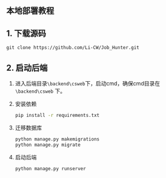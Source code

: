 ## 本地部署教程

## 1. 下载源码

```git
git clone https://github.com/Li-CW/Job_Hunter.git
```

## 2. 启动后端

1. 进入后端目录`\backend\csweb`下，启动cmd，确保cmd目录在`\backend\csweb` 下。

2. 安装依赖

   ```bash
   pip install -r requirements.txt
   ```

3. 迁移数据库

   ```bash
   python manage.py makemigrations
   python manage.py migrate
   ```

4. 启动后端

   ```
   python manage.py runserver
   ```

   

